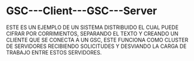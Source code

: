 # GSC---Client---GSC---Server

ESTE ES UN EJEMPLO DE UN SISTEMA DISTRIBUIDO EL CUAL PUEDE CIFRAR POR CORRIMIENTOS, SEPARANDO EL TEXTO Y CREANDO UN CLIENTE QUE SE CONECTA A UN GSC, ESTE FUNCIONA COMO CLUSTER DE SERVIDORES RECIBIENDO SOLICITUDES Y DESVIANDO LA CARGA DE TRABAJO ENTRE ESTOS SERVIDORES.
